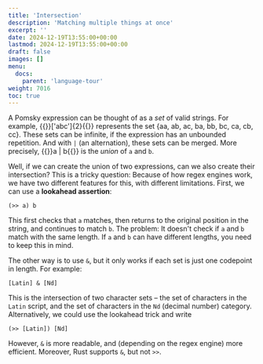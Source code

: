 ```yaml
---
title: 'Intersection'
description: 'Matching multiple things at once'
excerpt: ''
date: 2024-12-19T13:55:00+00:00
lastmod: 2024-12-19T13:55:00+00:00
draft: false
images: []
menu:
  docs:
    parent: 'language-tour'
weight: 7016
toc: true
---
```


A Pomsky expression can be thought of as a _set_ of valid strings. For example, {{<po>}}['abc']{2}{{</po>}} represents the set {aa, ab, ac, ba, bb, bc, ca, cb, cc}. These sets can be infinite, if the expression has an unbounded repetition. And with `|` (an alternation), these sets can be merged. More precisely, {{<po>}}a | b{{</po>}} is the _union_ of `a` and `b`.

Well, if we can create the union of two expressions, can we also create their intersection? This is a tricky question: Because of how regex engines work, we have two different features for this, with different limitations. First, we can use a **lookahead assertion**:

```pomsky
(>> a) b
```

This first checks that `a` matches, then returns to the original position in the string, and continues to match `b`. The problem: It doesn't check if `a` and `b` match with the same length. If `a` and `b` can have different lengths, you need to keep this in mind.

The other way is to use `&`, but it only works if each set is just one codepoint in length. For example:

```pomsky
[Latin] & [Nd]
```

This is the intersection of two character sets – the set of characters in the `Latin` script, and the set of characters in the `Nd` (decimal number) category. Alternatively, we could use the lookahead trick and write

```pomsky
(>> [Latin]) [Nd]
```

However, `&` is more readable, and (depending on the regex engine) more efficient. Moreover, Rust supports `&`, but not `>>`.
